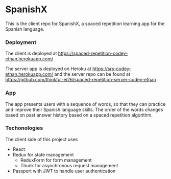 # SpanishX

This is the client repo for SpanishX, a spaced repetition learning app for the Spanish language.

### Deployment

The client is deployed at https://spaced-repetition-codey-ethan.herokuapp.com/ 

The server app is deployed on Heroku at https://srs-codey-ethan.herokuapp.com/ and the server repo can be found at https://github.com/thinkful-ei26/spaced-repetition-server-codey-ethan

### App
The app presents users with a sequence of words, so that they can practice and improve their Spanish language skills. The order of the words changes based on past answer history based on a spaced repetition algorithm.

### Techonologies
The client side of this project uses
 * React
 * Redux for state management
    * ReduxForm for form management
    * Thunk for asynchronous request management
 * Passport with JWT to handle user authentication
